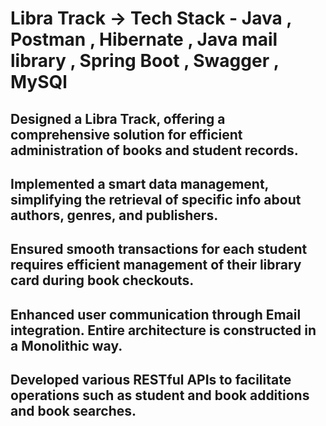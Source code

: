# Libra Track -> Tech Stack - Java , Postman , Hibernate , Java mail library , Spring Boot , Swagger , MySQl


## Designed a Libra Track, offering a comprehensive solution for efficient administration of books and student records.

## Implemented a smart data management, simplifying the retrieval of specific info about authors, genres, and publishers.

## Ensured smooth transactions for each student requires efficient management of their library card during book checkouts.

## Enhanced user communication through Email integration. Entire architecture is constructed in a Monolithic way.

## Developed various RESTful APIs to facilitate operations such as student and book additions and book searches.
